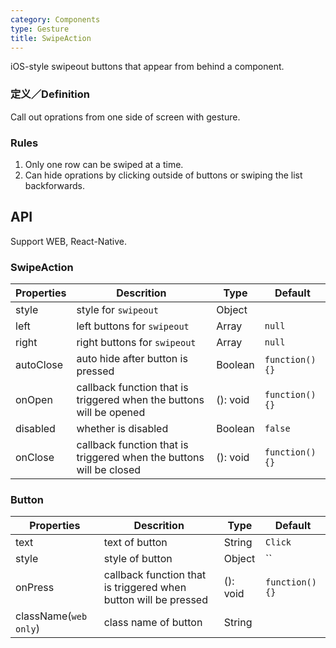 ```yaml
---
category: Components
type: Gesture
title: SwipeAction
---
```


iOS-style swipeout buttons that appear from behind a component.

### 定义／Definition

Call out oprations from one side of screen with gesture.

### Rules
1. Only one row can be swiped at a time.
2. Can hide oprations by clicking outside of buttons or swiping the list backforwards.


## API

Support WEB, React-Native.

### SwipeAction

Properties | Descrition | Type | Default
-----------|------------|------|--------
| style           | style for `swipeout`   | Object |             |
| left       | left buttons for `swipeout`      | Array | `null` |
| right       | right buttons for `swipeout`    | Array | `null` |
| autoClose       | auto hide after button is pressed   | Boolean | `function() {}` |
| onOpen       |    callback function that is triggered when the buttons will be opened   | (): void | `function() {}` |
| disabled       |   whether is disabled    | Boolean | `false` |
| onClose   |  callback function that is triggered when the buttons will be closed | (): void | `function() {}` |

### Button

| Properties | Descrition             | Type                    | Default |
|------|------------------|-------------------------|--------|
| text       | text of button    | String | `Click` |
| style       | style of button     | Object | `` |
| onPress       | callback function that is triggered when button will be pressed   | (): void | `function() {}` |
| className(`web only`) | class name of button | String | |
